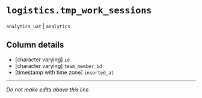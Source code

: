 # `logistics.tmp_work_sessions`
`analytics_uat` | `analytics`

## Column details
* [character varying] `id`
* [character varying] `team_member_id`
* [timestamp with time zone] `inserted_at`

-------------------------------------------------------------------------------
*Do not make edits above this line.*
